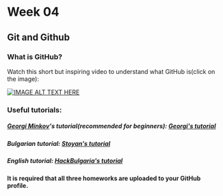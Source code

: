 # Week 04

## Git and Github

### What is GitHub?

Watch this short but inspiring video to understand what GitHub is(click on the image): 

[![IMAGE ALT TEXT HERE](http://i3.ytimg.com/vi/w3jLJU7DT5E/maxresdefault.jpg)](https://www.youtube.com/watch?v=w3jLJU7DT5E)

### Useful tutorials:

##### [Georgi Minkov][3]'s tutorial(recommended for beginners): [Georgi's tutorial][4]
##### Bulgarian tutorial: [Stoyan's tutorial][1]
##### English tutorial: [HackBulgaria's tutorial][2]

**It is required that all three homeworks are uploaded to your GitHub profile.**

[1]: https://github.com/stoianivanov/UP_IS_2015/tree/master/GitHub_and_Git
[2]: https://github.com/HackBulgaria/Programming101-Java/blob/master/week02/3.Friday/prereading.md
[3]: https://github.com/GeorgiMinkov
[4]: https://www.youtube.com/watch?v=rNsUz4JdIWU 
